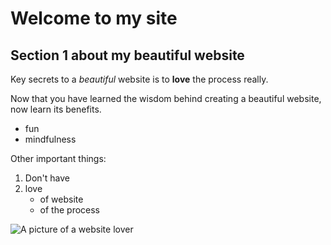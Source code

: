 # Welcome to my site

## Section 1 about my beautiful website

Key secrets to a _beautiful_ website is to __love__ the process really. 

Now that you have learned the wisdom behind creating a beautiful website, now learn its benefits. 
- fun 
- mindfulness 

Other important things:
1. Don't have 
2. love 
   - of website 
   - of the process 
 
 ![A picture of a website lover](https://www.neura.edu.au/wp-content/uploads/2021/02/Saurab-Sharma.png)
